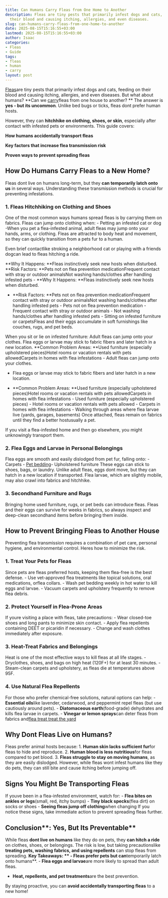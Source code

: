 ```yaml
---
title: Can Humans Carry Fleas from One Home to Another
description: Fleas are tiny pests that primarily infest dogs and cats, feeding on
  their blood and causing itching, allergies, and even diseases.
slug: can-humans-carry-fleas-from-one-home-to-another
date: 2025-08-15T15:16:55+03:00
lastmod: 2025-08-15T15:16:55+03:00
author: Isaac
categories:
- Fleas
- Guide
tags:
- fleas
- human
- carry
layout: post
---
```

[Fleas](https://pestpolicy.com/can-you-use-human-shampoo-on-cats/)are tiny pests that primarily infest dogs and cats, feeding on their blood and causing itching, allergies, and even diseases. But what about humans? **Can we [carry](https://pestpolicy.com/do-squirrels-carry-fleas/)fleas from one house to another? ** The answer is **yes - but its uncommon**. Unlike bed bugs or ticks, fleas dont prefer human hosts.

However, they can **hitchhike on clothing, shoes, or skin**, especially after contact with infested pets or environments. This guide covers:

**How humans accidentally transport fleas**

**Key factors that increase flea transmission risk**

**Proven ways to prevent spreading fleas**

##  **How Do Humans Carry Fleas to a New Home?**

Fleas dont live on humans long-term, but they **can temporarily latch onto us** in several ways. Understanding these transmission methods is crucial for preventing infestations.

###  **1. Fleas Hitchhiking on Clothing and Shoes**

One of the most common ways humans spread fleas is by carrying them on fabrics. Fleas can jump onto clothing when: - Petting an infested cat or dog -When you pet a flea-infested animal, adult fleas may jump onto your hands, arms, or clothing. Fleas are attracted to body heat and movement, so they can quickly transition from a pets fur to a human.

Even brief contactlike stroking a neighborhood cat or playing with a friends dogcan lead to fleas hitching a ride.

**Why It Happens: **Fleas instinctively seek new hosts when disturbed. **Risk Factors: **Pets not on flea prevention medicationFrequent contact with stray or outdoor animalsNot washing hands/clothes after handling infested pets - **Why It Happens: **Fleas instinctively seek new hosts when disturbed.

- **Risk Factors: **Pets not on flea prevention medicationFrequent contact with stray or outdoor animalsNot washing hands/clothes after handling infested pets - Pets not on flea prevention medication - Frequent contact with stray or outdoor animals - Not washing hands/clothes after handling infested pets - Sitting on infested furniture or carpetsFleas and their eggs accumulate in soft furnishings like couches, rugs, and pet beds.

When you sit or lie on infested furniture: Adult fleas can jump onto your clothes. Flea eggs or larvae may stick to fabric fibers and later hatch in a new location. **Common Problem Areas: **Used furniture (especially upholstered pieces)Hotel rooms or vacation rentals with pets allowedCarpets in homes with flea infestations - Adult fleas can jump onto your clothes.

- Flea eggs or larvae may stick to fabric fibers and later hatch in a new location.

- **Common Problem Areas: **Used furniture (especially upholstered pieces)Hotel rooms or vacation rentals with pets allowedCarpets in homes with flea infestations - Used furniture (especially upholstered pieces) - Hotel rooms or vacation rentals with pets allowed - Carpets in homes with flea infestations - Walking through areas where flea larvae live (yards, garages, basements) Once attached, fleas remain on fabrics until they find a better hostusually a pet.

If you visit a flea-infested home and then go elsewhere, you might unknowingly transport them.

###  **2. Flea Eggs and Larvae in Personal Belongings**

Flea eggs are smooth and easily dislodged from pet fur, falling onto: - Carpets - [Pet bedding](https://www.ncbi.nlm.nih.gov/pubmed/8057325)- Upholstered furniture These eggs can stick to shoes, bags, or laundry. Unlike adult fleas, eggs dont move, but they can hatch in a new location if transported. Flea larvae, which are slightly mobile, may also crawl into fabrics and hitchhike.

###  **3. Secondhand Furniture and Rugs**

Bringing home used furniture, rugs, or pet beds can introduce fleas. Fleas and their eggs can survive for weeks in fabrics, so always inspect and deep-clean secondhand items before bringing them inside.

##  **How to Prevent Bringing Fleas to Another House**

Preventing flea transmission requires a combination of pet care, personal hygiene, and environmental control. Heres how to minimize the risk.

###  **1. Treat Your Pets for Fleas**

Since pets are fleas preferred hosts, keeping them flea-free is the best defense. - Use vet-approved flea treatments like topical solutions, oral medications, orflea collars. - Wash pet bedding weekly in hot water to kill eggs and larvae. - Vacuum carpets and upholstery frequently to remove flea debris.

###  **2. Protect Yourself in Flea-Prone Areas**

If youre visiting a place with fleas, take precautions: - Wear closed-toe shoes and long pants to minimize skin contact. - Apply flea repellents containing DEET or picaridin if necessary. - Change and wash clothes immediately after exposure.

###  **3. Heat-Treat Fabrics and Belongings**

Heat is one of the most effective ways to kill fleas at all life stages. - Dryclothes, shoes, and bags on high heat (120F+) for at least 30 minutes. - Steam-clean carpets and upholstery, as fleas die at temperatures above 95F.

###  **4. Use Natural Flea Repellents**

For those who prefer chemical-free solutions, natural options can help: - **Essential oils**like lavender, cedarwood, and peppermint repel fleas (but use cautiously around pets). - **Diatomaceous earth**(food-grade) dehydrates and kills flea larvae in carpets. - **Vinegar or lemon sprays**can deter fleas from fabrics and[flea treat treat the yard](https://pestpolicy.com/best-flea-spray-for-yard/)

##  **Why Dont Fleas Live on Humans?**

Fleas prefer animal hosts because: 1. **Human skin lacks sufficient fur**for fleas to hide and reproduce. 2. **Human blood is less nutritious**for fleas compared to pet blood. 3. **Fleas struggle to stay on moving humans**, as they are easily dislodged. However, while fleas wont infest humans like they do pets, they can still bite and cause itching before jumping off.

##  **Signs You Might Be Transporting Fleas**

If youve been in a flea-infested environment, watch for: - **Flea bites on ankles or legs**(small, red, itchy bumps) - **Tiny black specks**(flea dirt) on socks or shoes - **Seeing fleas jump off clothing**when changing If you notice these signs, take immediate action to prevent spreading fleas further.

##  Conclusion**: Yes, But Its Preventable**

While fleas **dont live on humans** like they do on pets, they **can hitch a ride** on clothes, shoes, or belongings. The risk is low, but taking precautionslike **treating pets, washing fabrics, and using repellents** can stop fleas from spreading. **Key Takeaways: ** - Fleas prefer pets but can**temporarily latch onto humans**. - **Flea eggs and larvae**are more likely to spread than adult fleas.

- **Heat, repellents, and pet treatments**are the best prevention.

By staying proactive, you can **avoid accidentally transporting fleas** to a new home!
